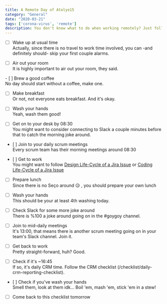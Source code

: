 ```yaml
---
title: A Remote Day of Atolye15
category: "General"
date: "2020-03-21"
tags: ['corona-virus', 'remote']
description: You don't know what to do when working remotely? Just follow this checklist and look to my coming, at first light, on the fifth day. At dawn, look to the East.
---
```


- [ ] Wake up at usual time  
Actually, since there is no travel to work time involved, you can -and definitely should- skip your first couple alarms.

- [ ] Air out your room  
It is highly important to air out your room, they said.

- [ ] Brew a good coffee  
No day should start without a coffee, make one.

- [ ] Make breakfast  
Or not, not everyone eats breakfast. And it's okay.

- [ ] Wash your hands  
Yeah, wash them good!

- [ ] Get on to your desk by 08:30  
You might want to consider connecting to Slack a couple minutes before that to catch the morning joke around.

- [ ] Join to your daily scrum meetings  
Every scrum team has their morning meetings around 08:30

- [ ] Get to work  
You might want to follow [Design Life-Cycle of a Jira Issue](/checklist/design-life-cycle-of-a-jira-issue) or [Coding Life-Cycle of a Jira Issue](/checklist/coding-life-cycle-of-a-jira-issue)

- [ ] Prepare lunch  
Since there is no Seço around :disappointed_relieved: , you should prepare your own lunch 

- [ ] Wash your hands  
This should be your at least 4th washing today.

- [ ] Check Slack for some more joke around  
There is %100 a joke around going on in the #goygoy channel.

- [ ] Join to mid-daily meetings  
It's 13:00, that means there is another scrum meeting going on in your team's Slack channel. Join it.

- [ ] Get back to work  
Pretty straight-forward, huh? Good.

- [ ] Check if it's ~16:45  
If so, it's daily CRM time. Follow the CRM checklist (/checklist/daily-crm-reporting-checklist).

- [ ] Check if you've wash your hands  
Smell them, look at them idk... Boil 'em, mash 'em, stick 'em in a stew!

- [ ] Come back to this checklist tomorrow
